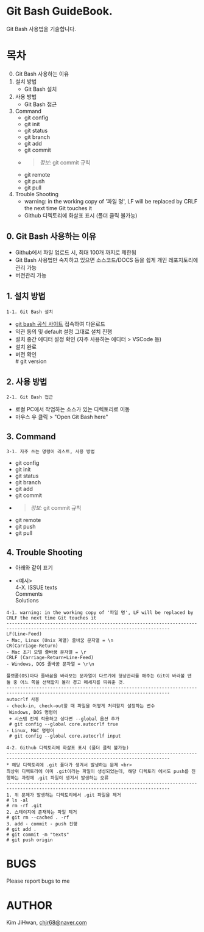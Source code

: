 # Git Bash GuideBook.
Git Bash 사용법을 기술합니다.

# 목차
0. Git Bash 사용하는 이유
1. 설치 방법
    * Git Bash 설치
2. 사용 방법
    * Git Bash 접근
3. Command
    * git config 
    * git init
    * git status
    * git branch
    * git add
    * git commit
    * > *<i class="fa fa-info-circle" aria-hidden="true"></i> 정보:* git commit 규칙
    * git remote
    * git push
    * git pull
4. Trouble Shooting
    * warning: in the working copy of '파일 명', LF will be replaced by CRLF the next time Git touches it
    * Github 디렉토리에 화살표 표시 (폴더 클릭 불가능)

## 0. **Git Bash 사용하는 이유**
* Github에서 파일 업로드 시, 최대 100개 까지로 제한됨
* Git Bash 사용법만 숙지하고 있으면 소스코드/DOCS 등을 쉽게 개인 레포지토리에 관리 가능
* 버전관리 가능
## 1. **설치 방법**
    1-1. Git Bash 설치
* [git bash 공식 사이트](https://git-scm.com/) 접속하여 다운로드
* 약관 동의 및 default 설정 그대로 설치 진행
* 설치 중간 에디터 설정 확인 (자주 사용하는 에디터 > VSCode 등)
* 설치 완료
* 버전 확인 <br>
\# git version

## 2. **사용 방법**
    2-1. Git Bash 접근
* 로컬 PC에서 작업하는 소스가 있는 디렉토리로 이동
* 마우스 우 클릭 > "Open Git Bash here"
## 3. **Command**
    3-1. 자주 쓰는 명령어 리스트, 사용 방법
* git config 
* git init
* git status
* git branch
* git add
* git commit
* > *<i class="fa fa-info-circle" aria-hidden="true"></i> 정보:* git commit 규칙
* git remote
* git push
* git pull
## 4. **Trouble Shooting**
- 아래와 같이 표기 <br>

- <예시> <br>
4-X. ISSUE texts <br>
Comments <br>
Solutions <br>

```
4-1. warning: in the working copy of '파일 명', LF will be replaced by CRLF the next time Git touches it
----------------------------------------------------------------------------------------------------------------------------------
LF(Line-Feed)
- Mac, Linux (Unix 계열) 줄바꿈 문자열 = \n 
CR(Carriage-Return)
- Mac 초기 모델 줄바꿈 문자열 = \r
CRLF (Carriage-Return+Line-Feed)
- Windows, DOS 줄바꿈 문자열 = \r\n

플랫폼(OS)마다 줄바꿈을 바라보는 문자열이 다르기에 형상관리를 해주는 Git이 바라볼 땐 둘 중 어느 쪽을 선택할지 몰라 경고 메세지를 띄워준 것.
----------------------------------------------------------------------------------------------------------------------------------
autocrlf 사용
- check-in, check-out할 때 파일을 어떻게 처리할지 설정하는 변수
 Windows, DOS 명령어
 + 시스템 전체 적용하고 싶다면 --global 옵션 추가
 # git config --global core.autocrlf true 
- Linux, MAC 명령어
 # git config --global core.autocrlf input
```
```
4-2. Github 디렉토리에 화살표 표시 (폴더 클릭 불가능)
----------------------------------------------------------------------------------------------------------------------------------
* 해당 디렉토리에 .git 폴더가 생겨서 발생하는 문제 <br>
최상위 디렉토리에 이미 .git이라는 파일이 생성되었는데, 해당 디렉토리 에서도 push를 진행하는 과정에 .git 파일이 생겨서 발생하는 오류
----------------------------------------------------------------------------------------------------------------------------------
1. 위 문제가 발생하는 디렉토리에서 .git 파일을 제거
# ls -al
# rm -rf .git
2. 스테이지에 존재하는 파일 제거
# git rm --cached . -rf
3. add - commit - push 진행
# git add .
# git commit -m "texts"
# git push origin
```

# BUGS
Please report bugs to me

# AUTHOR

Kim JiHwan, <chjr68@naver.com>

